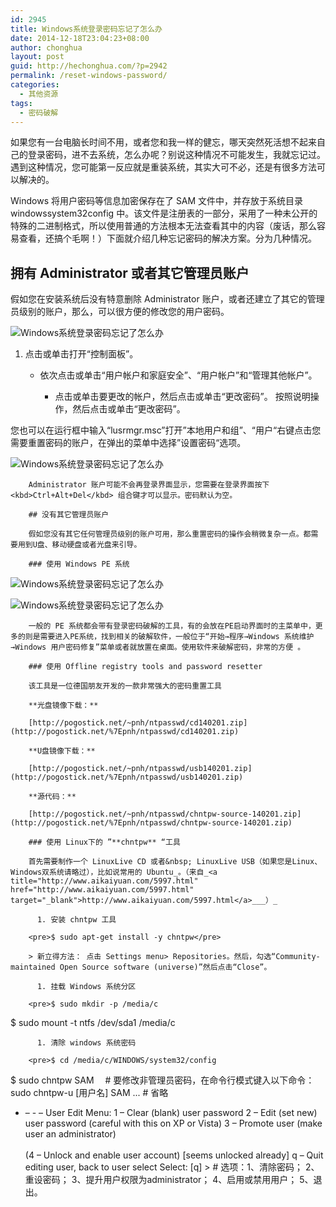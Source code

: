 ```yaml
---
id: 2945
title: Windows系统登录密码忘记了怎么办
date: 2014-12-18T23:04:23+08:00
author: chonghua
layout: post
guid: http://hechonghua.com/?p=2942
permalink: /reset-windows-password/
categories:
  - 其他资源
tags:
  - 密码破解
---
```

如果您有一台电脑长时间不用，或者您和我一样的健忘，哪天突然死活想不起来自己的登录密码，进不去系统，怎么办呢？别说这种情况不可能发生，我就忘记过。遇到这种情况，您可能第一反应就是重装系统，其实大可不必，还是有很多方法可以解决的。

<!--more-->

Windows 将用户密码等信息加密保存在了 SAM 文件中，并存放于系统目录 windowssystem32config 中。该文件是注册表的一部分，采用了一种未公开的特殊的二进制格式，所以使用普通的方法根本无法查看其中的内容（废话，那么容易查看，还搞个毛啊！）下面就介绍几种忘记密码的解决方案。分为几种情况。

## 拥有 Administrator 或者其它管理员账户

假如您在安装系统后没有特意删除 Administrator 账户，或者还建立了其它的管理员级别的账户，那么，可以很方便的修改您的用户密码。

![Windows系统登录密码忘记了怎么办](http://chonghua-1251666171.cos.ap-shanghai.myqcloud.com/winpass.png) 

  1. 点击或单击打开“控制面板”。
    
      * 依次点击或单击“用户帐户和家庭安全”、“用户帐户”和“管理其他帐户”。
        
          * 点击或单击要更改的帐户，然后点击或单击“更改密码”。 按照说明操作，然后点击或单击“更改密码”。</ol> 
        
        您也可以在运行框中输入“lusrmgr.msc”打开”本地用户和组”、“用户“右键点击您需要重置密码的账户，在弹出的菜单中选择”设置密码“选项。 
        
![Windows系统登录密码忘记了怎么办](http://chonghua-1251666171.cos.ap-shanghai.myqcloud.com/winpass2.png) &nbsp; 
        
        Administrator 账户可能不会再登录界面显示，您需要在登录界面按下 <kbd>Ctrl+Alt+Del</kbd> 组合键才可以显示。密码默认为空。 
        
        ## 没有其它管理员账户 
        
        假如您没有其它任何管理员级别的账户可用，那么重置密码的操作会稍微复杂一点。都需要用到U盘、移动硬盘或者光盘来引导。 
        
        ### 使用 Windows PE 系统 
        
![Windows系统登录密码忘记了怎么办](http://chonghua-1251666171.cos.ap-shanghai.myqcloud.com/winpass3.png) 
        
![Windows系统登录密码忘记了怎么办](http://chonghua-1251666171.cos.ap-shanghai.myqcloud.com/winpass4.png) 
        
        一般的 PE 系统都会带有登录密码破解的工具，有的会放在PE启动界面时的主菜单中，更多的则是需要进入PE系统，找到相关的破解软件，一般位于“开始→程序→Windows 系统维护→Windows 用户密码修复”菜单或者就放置在桌面。使用软件来破解密码，非常的方便 。 
        
        ### 使用 Offline registry tools and password resetter 
        
        该工具是一位德国朋友开发的一款非常强大的密码重置工具 
        
        **光盘镜像下载：** 
        
        [http://pogostick.net/~pnh/ntpasswd/cd140201.zip](http://pogostick.net/%7Epnh/ntpasswd/cd140201.zip) 
        
        **U盘镜像下载：** 
        
        [http://pogostick.net/~pnh/ntpasswd/usb140201.zip](http://pogostick.net/%7Epnh/ntpasswd/usb140201.zip) 
        
        **源代码：** 
        
        [http://pogostick.net/~pnh/ntpasswd/chntpw-source-140201.zip](http://pogostick.net/%7Epnh/ntpasswd/chntpw-source-140201.zip) 
        
        ### 使用 Linux下的 ”**chntpw** “工具 
        
        首先需要制作一个 LinuxLive CD 或者&nbsp; LinuxLive USB（如果您是Linux、Windows双系统请略过），比如说常用的 Ubuntu_。（来自_<a title="http://www.aikaiyuan.com/5997.html" href="http://www.aikaiyuan.com/5997.html" target="_blank">http://www.aikaiyuan.com/5997.html</a>___）_ 
        
          1. 安装 chntpw 工具 
        
        <pre>$ sudo apt-get install -y chntpw</pre>
        
        > 新立得方法： 点击 Settings menu> Repositories。然后，勾选“Community-maintained Open Source software (universe)”然后点击“Close”。
        
          1. 挂载 Windows 系统分区 
        
        <pre>$ sudo mkdir -p /media/c 
$ sudo mount -t ntfs /dev/sda1 /media/c</pre>
        
          1. 清除 windows 系统密码 
        
        <pre>$ cd /media/c/WINDOWS/system32/config
$ sudo chntpw SAM 　# 要修改非管理员密码，在命令行模式键入以下命令：sudo chntpw-u [用户名] SAM
... # 省略
- – - – User Edit Menu:
1 – Clear (blank) user password
2 – Edit (set new) user password (careful with this on XP or Vista)
3 – Promote user (make user an administrator)<br />&nbsp;<br />(4 – Unlock and enable user account) [seems unlocked already]
q – Quit editing user, back to user select
Select: [q] &gt; # 选项：1、清除密码； 2、重设密码； 3、提升用户权限为administrator； 4、启用或禁用用户； 5、退出。</pre>